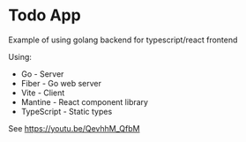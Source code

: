 # Todo App

Example of using golang backend for typescript/react frontend

Using:

- Go - Server
- Fiber - Go web server
- Vite - Client
- Mantine - React component library
- TypeScript - Static types

See https://youtu.be/QevhhM_QfbM
